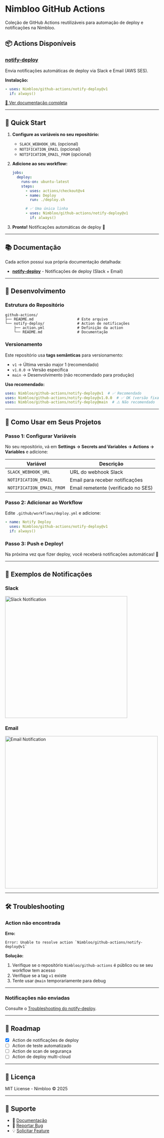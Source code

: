 # Nimbloo GitHub Actions

Coleção de GitHub Actions reutilizáveis para automação de deploy e notificações na Nimbloo.

## 📦 Actions Disponíveis

### [notify-deploy](./notify-deploy)

Envia notificações automáticas de deploy via Slack e Email (AWS SES).

**Instalação:**
```yaml
- uses: Nimbloo/github-actions/notify-deploy@v1
  if: always()
```

[📖 Ver documentação completa](./notify-deploy/README.md)

---

## 🚀 Quick Start

1. **Configure as variáveis no seu repositório:**
   - `SLACK_WEBHOOK_URL` (opcional)
   - `NOTIFICATION_EMAIL` (opcional)
   - `NOTIFICATION_EMAIL_FROM` (opcional)

2. **Adicione ao seu workflow:**
   ```yaml
   jobs:
     deploy:
       runs-on: ubuntu-latest
       steps:
         - uses: actions/checkout@v4
         - name: Deploy
           run: ./deploy.sh

         # ✅ Uma única linha
         - uses: Nimbloo/github-actions/notify-deploy@v1
           if: always()
   ```

3. **Pronto!** Notificações automáticas de deploy 🎉

---

## 📚 Documentação

Cada action possui sua própria documentação detalhada:

- **[notify-deploy](./notify-deploy/README.md)** - Notificações de deploy (Slack + Email)

---

## 🔧 Desenvolvimento

### Estrutura do Repositório

```
github-actions/
├── README.md                    # Este arquivo
└── notify-deploy/               # Action de notificações
    ├── action.yml               # Definição da action
    └── README.md                # Documentação
```

### Versionamento

Este repositório usa **tags semânticas** para versionamento:

- `v1` → Última versão major 1 (recomendado)
- `v1.0.0` → Versão específica
- `main` → Desenvolvimento (não recomendado para produção)

**Uso recomendado:**
```yaml
uses: Nimbloo/github-actions/notify-deploy@v1  # ✅ Recomendado
uses: Nimbloo/github-actions/notify-deploy@v1.0.0  # ✅ OK (versão fixa)
uses: Nimbloo/github-actions/notify-deploy@main  # ⚠️ Não recomendado
```

---

## 🤝 Como Usar em Seus Projetos

### Passo 1: Configurar Variáveis

No seu repositório, vá em **Settings → Secrets and Variables → Actions → Variables** e adicione:

| Variável | Descrição |
|----------|-----------|
| `SLACK_WEBHOOK_URL` | URL do webhook Slack |
| `NOTIFICATION_EMAIL` | Email para receber notificações |
| `NOTIFICATION_EMAIL_FROM` | Email remetente (verificado no SES) |

### Passo 2: Adicionar ao Workflow

Edite `.github/workflows/deploy.yml` e adicione:

```yaml
- name: Notify Deploy
  uses: Nimbloo/github-actions/notify-deploy@v1
  if: always()
```

### Passo 3: Push e Deploy!

Na próxima vez que fizer deploy, você receberá notificações automáticas! 🚀

---

## 📧 Exemplos de Notificações

### Slack

<img src="https://via.placeholder.com/400x200/3b82f6/ffffff?text=Slack+Deploy+Success" alt="Slack Notification" width="400"/>

### Email

<img src="https://via.placeholder.com/500x300/10b981/ffffff?text=Email+Deploy+Success" alt="Email Notification" width="500"/>

---

## 🛠️ Troubleshooting

### Action não encontrada

**Erro:**
```
Error: Unable to resolve action `Nimbloo/github-actions/notify-deploy@v1`
```

**Solução:**
1. Verifique se o repositório `Nimbloo/github-actions` é público ou se seu workflow tem acesso
2. Verifique se a tag `v1` existe
3. Tente usar `@main` temporariamente para debug

---

### Notificações não enviadas

Consulte o [Troubleshooting do notify-deploy](./notify-deploy/README.md#troubleshooting).

---

## 🚀 Roadmap

- [x] Action de notificações de deploy
- [ ] Action de teste automatizado
- [ ] Action de scan de segurança
- [ ] Action de deploy multi-cloud

---

## 📄 Licença

MIT License - Nimbloo © 2025

---

## 💬 Suporte

- 📖 [Documentação](./notify-deploy/README.md)
- 🐛 [Reportar Bug](https://github.com/Nimbloo/github-actions/issues)
- 💡 [Solicitar Feature](https://github.com/Nimbloo/github-actions/issues)
